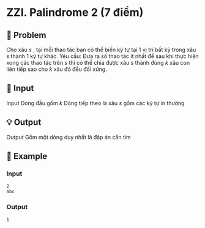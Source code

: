 # ZZI. Palindrome 2 (7 điểm)

## 📖 Problem

Cho xâu
$s$
, tại mỗi thao tác bạn có thể biến ký tự tại
$1$
vị trí bất kỳ trong xâu
$s$
thành
$1$
ký tự khác.
Yêu cầu:
Đưa ra số thao tác ít nhất để sau khi thực hiện xong các thao tác trên
$s$
thì có thể chia được xâu
$s$
thành đúng
$k$
xâu con liên tiếp sao cho
$k$
xâu đó đều đối xứng.


## 🧩 Input

Input
Dòng đầu gồm
$k$
Dòng tiếp theo là xâu
$s$
gồm các ký tự in thường


## 💡 Output

Output
Gồm một dòng duy nhất là đáp án cần tìm


## 🧠 Example

### Input

```text
2
abc
```

### Output

```text
1
```



